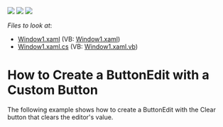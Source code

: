 <!-- default badges list -->
![](https://img.shields.io/endpoint?url=https://codecentral.devexpress.com/api/v1/VersionRange/128644464/10.1.4%2B)
[![](https://img.shields.io/badge/Open_in_DevExpress_Support_Center-FF7200?style=flat-square&logo=DevExpress&logoColor=white)](https://supportcenter.devexpress.com/ticket/details/E1981)
[![](https://img.shields.io/badge/📖_How_to_use_DevExpress_Examples-e9f6fc?style=flat-square)](https://docs.devexpress.com/GeneralInformation/403183)
<!-- default badges end -->
<!-- default file list -->
*Files to look at*:

* [Window1.xaml](./CS/ButtonEdit_Creating/Window1.xaml) (VB: [Window1.xaml](./VB/ButtonEdit_Creating/Window1.xaml))
* [Window1.xaml.cs](./CS/ButtonEdit_Creating/Window1.xaml.cs) (VB: [Window1.xaml.vb](./VB/ButtonEdit_Creating/Window1.xaml.vb))
<!-- default file list end -->
# How to Create a ButtonEdit with a Custom Button


<p>The following example shows how to create a ButtonEdit with the Clear button that clears the editor's value.</p>

<br/>


